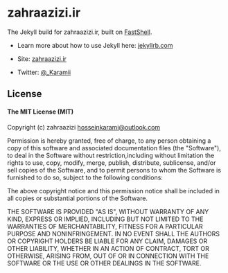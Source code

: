 # zahraazizi.ir

The Jekyll build for zahraazizi.ir, built on [FastShell](http://zahraazizi.github.io/fastshell/).

* Learn more about how to use Jekyll here:  [jekyllrb.com](http://jekyllrb.com)

* Site: [zahraazizi.ir](http://zahraazizi.ir)
* Twitter: [@_Karamii](https://twitter.com/_Karamii)


## License

#### The MIT License (MIT)

Copyright (c) zahraazizi <hosseinkarami@outlook.com>

Permission is hereby granted, free of charge, to any person obtaining a copy of
this software and associated documentation files (the "Software"), to deal in
the Software without restriction,including without limitation the rights to
use, copy, modify, merge, publish, distribute, sublicense, and/or sell copies
of the Software, and to permit persons to whom the Software is furnished to do
so, subject to the following conditions:

The above copyright notice and this permission notice shall be included in all
copies or substantial portions of the Software.

THE SOFTWARE IS PROVIDED "AS IS", WITHOUT WARRANTY OF ANY KIND, EXPRESS OR
IMPLIED, INCLUDING BUT NOT LIMITED TO THE WARRANTIES OF MERCHANTABILITY,
FITNESS FOR A PARTICULAR PURPOSE AND NONINFRINGEMENT. IN NO EVENT SHALL THE
AUTHORS OR COPYRIGHT HOLDERS BE LIABLE FOR ANY CLAIM, DAMAGES OR OTHER
LIABILITY, WHETHER IN AN ACTION OF CONTRACT, TORT OR OTHERWISE, ARISING FROM,
OUT OF OR IN CONNECTION WITH THE SOFTWARE OR THE USE OR OTHER DEALINGS IN THE
SOFTWARE.
